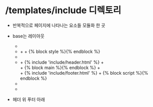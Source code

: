 # /templates/include 디렉토리
+ 반복적으로 페이지에 나타나는 요소들 모듈화 한 곳
+ base는 레이아웃
  + <html lang="ko">

  + <head>  
    + <title>{% block title %}{% endblock %}</title>
    + {% block style %}{% endblock %}
  + </head>
    
  + <body>
    + {% include 'include/header.html' %}
    + <main>
      + {% block main %}{% endblock %}
    + </main>
    + {% include 'include/footer.html' %}
    + {% block script %}{% endblock %}
  + </body>
    
  + </html>

+ 헤더 위 푸터 아래